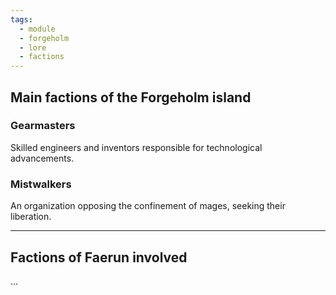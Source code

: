 ```yaml
---
tags:
  - module
  - forgeholm
  - lore
  - factions
---
```

## Main factions of the Forgeholm island
### Gearmasters
Skilled engineers and inventors responsible for technological advancements.
### Mistwalkers
An organization opposing the confinement of mages, seeking their liberation.

---
## Factions of Faerun involved
...